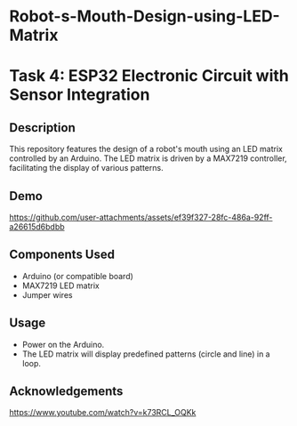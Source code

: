 # Robot-s-Mouth-Design-using-LED-Matrix

# Task 4: ESP32 Electronic Circuit with Sensor Integration

## Description

This repository features the design of a robot's mouth using an LED matrix controlled by an Arduino. The LED matrix is driven by a MAX7219 controller, facilitating the display of various patterns.

## Demo

https://github.com/user-attachments/assets/ef39f327-28fc-486a-92ff-a26615d6bdbb

## Components Used

- Arduino (or compatible board)
- MAX7219 LED matrix
- Jumper wires

## Usage

- Power on the Arduino.
- The LED matrix will display predefined patterns (circle and line) in a loop.

## Acknowledgements

https://www.youtube.com/watch?v=k73RCL_OQKk

